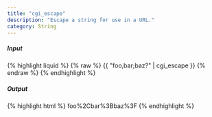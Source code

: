 ```yaml
---
title: "cgi_escape"
description: "Escape a string for use in a URL."
category: String
---
```

##### Input
{% highlight liquid %}
{% raw %}
{{ "foo,bar;baz?" | cgi_escape }}
{% endraw %}
{% endhighlight %}

##### Output

{% highlight html %}
foo%2Cbar%3Bbaz%3F
{% endhighlight %}
